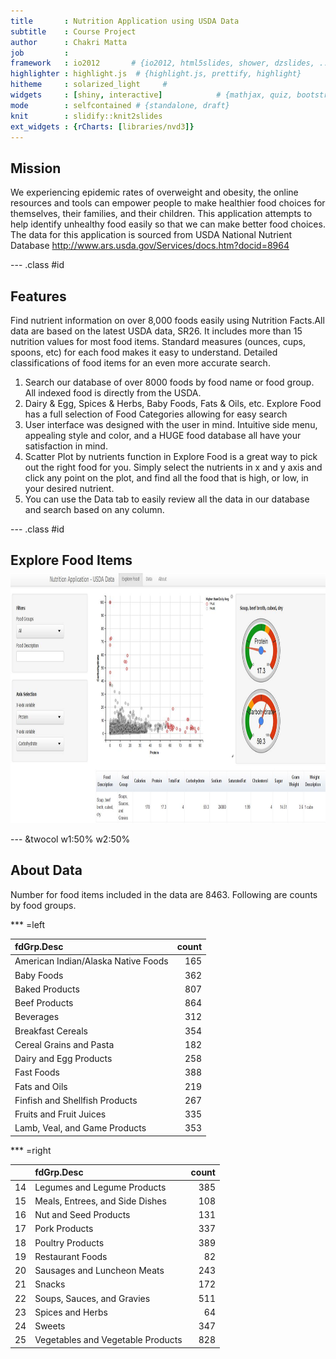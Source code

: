 ```yaml
---
title       : Nutrition Application using USDA Data
subtitle    : Course Project
author      : Chakri Matta
job         : 
framework   : io2012       # {io2012, html5slides, shower, dzslides, ...}
highlighter : highlight.js  # {highlight.js, prettify, highlight}
hitheme     : solarized_light     # 
widgets     : [shiny, interactive]            # {mathjax, quiz, bootstrap}
mode        : selfcontained # {standalone, draft}
knit        : slidify::knit2slides
ext_widgets : {rCharts: [libraries/nvd3]}
---
```


## Mission


We experiencing epidemic rates of overweight and obesity, the online resources and tools can empower people to make healthier food choices for themselves, their families, and their children. This application attempts to help identify unhealthy food easily so that we can make better food choices. The data for this application is sourced from USDA National Nutrient Database <http://www.ars.usda.gov/Services/docs.htm?docid=8964>

--- .class #id 

## Features

Find nutrient information on over 8,000 foods easily using Nutrition Facts.All data are based on the latest USDA data, SR26. It includes more than 15 nutrition values for most food items. Standard measures (ounces, cups, spoons, etc) for each food makes it easy to understand. Detailed classifications of food items for an even more accurate search.

1. Search our database of over 8000 foods by food name or food group. All indexed food is directly from the USDA.
2. Dairy & Egg, Spices & Herbs, Baby Foods, Fats & Oils, etc. Explore Food has a full selection of Food Categories allowing for easy search
3. User interface was designed with the user in mind. Intuitive side menu, appealing style and color, and a HUGE food database all have your satisfaction in mind.
4. Scatter Plot by nutrients function in Explore Food is a great way to pick out the right food for you. Simply select the nutrients in x and y axis and click any point on the plot, and find all the food that is high, or low, in your desired nutrient.
5. You can use the Data tab to easily review all the data in our database and search based on any column.


--- .class #id 


## Explore Food Items

<img style='margin-top: -10px' class="center" src='assets/img/ExploreFood.jpg' width=960px height=400px></img> 

--- &twocol w1:50% w2:50% 


## About Data


Number for food items included in the data are 8463.
Following are counts by food groups.

*** =left

|fdGrp.Desc                          | count|
|:-----------------------------------|-----:|
|American Indian/Alaska Native Foods |   165|
|Baby Foods                          |   362|
|Baked Products                      |   807|
|Beef Products                       |   864|
|Beverages                           |   312|
|Breakfast Cereals                   |   354|
|Cereal Grains and Pasta             |   182|
|Dairy and Egg Products              |   258|
|Fast Foods                          |   388|
|Fats and Oils                       |   219|
|Finfish and Shellfish Products      |   267|
|Fruits and Fruit Juices             |   335|
|Lamb, Veal, and Game Products       |   353|

*** =right

|   |fdGrp.Desc                        | count|
|:--|:---------------------------------|-----:|
|14 |Legumes and Legume Products       |   385|
|15 |Meals, Entrees, and Side Dishes   |   108|
|16 |Nut and Seed Products             |   131|
|17 |Pork Products                     |   337|
|18 |Poultry Products                  |   389|
|19 |Restaurant Foods                  |    82|
|20 |Sausages and Luncheon Meats       |   243|
|21 |Snacks                            |   172|
|22 |Soups, Sauces, and Gravies        |   511|
|23 |Spices and Herbs                  |    64|
|24 |Sweets                            |   347|
|25 |Vegetables and Vegetable Products |   828|


